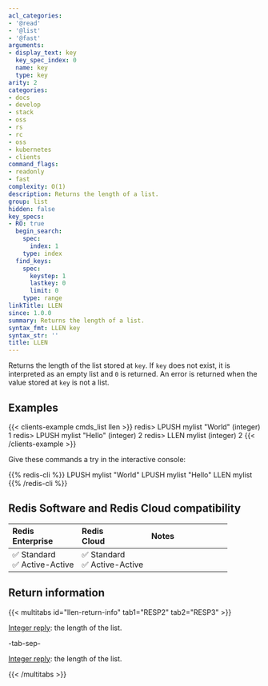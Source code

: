 ```yaml
---
acl_categories:
- '@read'
- '@list'
- '@fast'
arguments:
- display_text: key
  key_spec_index: 0
  name: key
  type: key
arity: 2
categories:
- docs
- develop
- stack
- oss
- rs
- rc
- oss
- kubernetes
- clients
command_flags:
- readonly
- fast
complexity: O(1)
description: Returns the length of a list.
group: list
hidden: false
key_specs:
- RO: true
  begin_search:
    spec:
      index: 1
    type: index
  find_keys:
    spec:
      keystep: 1
      lastkey: 0
      limit: 0
    type: range
linkTitle: LLEN
since: 1.0.0
summary: Returns the length of a list.
syntax_fmt: LLEN key
syntax_str: ''
title: LLEN
---
```

Returns the length of the list stored at `key`.
If `key` does not exist, it is interpreted as an empty list and `0` is returned.
An error is returned when the value stored at `key` is not a list.

## Examples

{{< clients-example cmds_list llen >}}
redis> LPUSH mylist "World"
(integer) 1
redis> LPUSH mylist "Hello"
(integer) 2
redis> LLEN mylist
(integer) 2
{{< /clients-example >}}

Give these commands a try in the interactive console:

{{% redis-cli %}}
LPUSH mylist "World"
LPUSH mylist "Hello"
LLEN mylist
{{% /redis-cli %}}

## Redis Software and Redis Cloud compatibility

| Redis<br />Enterprise | Redis<br />Cloud | <span style="min-width: 9em; display: table-cell">Notes</span> |
|:----------------------|:-----------------|:------|
| <span title="Supported">&#x2705; Standard</span><br /><span title="Supported"><nobr>&#x2705; Active-Active</nobr></span> | <span title="Supported">&#x2705; Standard</span><br /><span title="Supported"><nobr>&#x2705; Active-Active</nobr></span> |  |

## Return information

{{< multitabs id="llen-return-info" 
    tab1="RESP2" 
    tab2="RESP3" >}}

[Integer reply](../../develop/reference/protocol-spec#integers): the length of the list.

-tab-sep-

[Integer reply](../../develop/reference/protocol-spec#integers): the length of the list.

{{< /multitabs >}}
